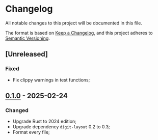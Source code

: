 # Changelog

All notable changes to this project will be documented in this file.

The format is based on [Keep a Changelog](https://keepachangelog.com/en/1.1.0/),
and this project adheres to [Semantic Versioning](https://semver.org/spec/v2.0.0.html).

## [Unreleased]

### Fixed

- Fix clippy warnings in test functions;

## [0.1.0] - 2025-02-24

### Changed

- Upgrade Rust to 2024 edition;
- Upgrade dependency `digit-layout` 0.2 to 0.3;
- Format every file;

[0.1.0]: https://github.com/InfiniTensor/gguf/releases/tag/v0.5.0
